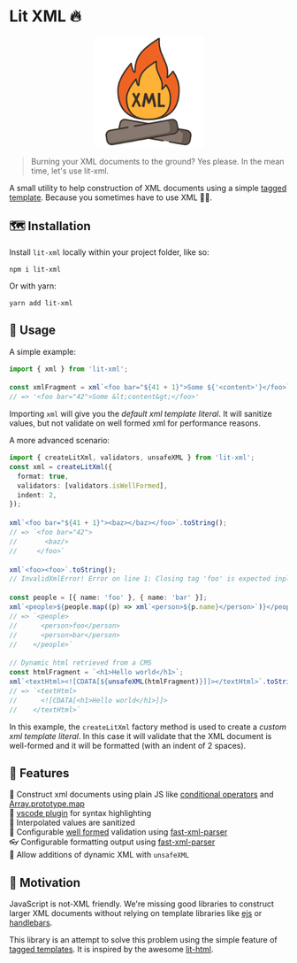 # Lit XML 🔥

<p align="center">
  <img width="200" height="200" src="https://raw.githubusercontent.com/nicojs/lit-xml/master/packages/vscode-lit-xml/images/icon.png">
</p>

> Burning your XML documents to the ground? Yes please. In the mean time, let's use lit-xml.

A small utility to help construction of XML documents using a simple [tagged template](https://developer.mozilla.org/en-US/docs/Web/JavaScript/Reference/Template_literals#Tagged_templates). Because you sometimes have to use XML 🤷‍♀️.

## 🗺️ Installation

Install `lit-xml` locally within your project folder, like so:

```shell
npm i lit-xml
```

Or with yarn:

```shell
yarn add lit-xml
```

## 🎁 Usage

A simple example:

```ts
import { xml } from 'lit-xml';

const xmlFragment = xml`<foo bar="${41 + 1}">Some ${'<content>'}</foo>`.toString();
// => '<foo bar="42">Some &lt;content&gt;</foo>'
```

Importing `xml` will give you the _default xml template literal_. It will sanitize values, but not validate on well formed xml for performance reasons.

A more advanced scenario:

```ts
import { createLitXml, validators, unsafeXML } from 'lit-xml';
const xml = createLitXml({
  format: true,
  validators: [validators.isWellFormed],
  indent: 2,
});

xml`<foo bar="${41 + 1}"><baz></baz></foo>`.toString();
// => `<foo bar="42">
//       <baz/>
//     </foo>`

xml`<foo><foo>`.toString();
// InvalidXmlError! Error on line 1: Closing tag 'foo' is expected inplace of 'bar'.

const people = [{ name: 'foo' }, { name: 'bar' }];
xml`<people>${people.map((p) => xml`<person>${p.name}</person>`)}</people>`.toString();
// => `<people>
//      <person>foo</person>
//      <person>bar</person>
//    </people>`

// Dynamic html retrieved from a CMS
const htmlFragment = `<h1>Hello world</h1>`;
xml`<textHtml><![CDATA[${unsafeXML(htmlFragment)}]]></textHtml>`.toString();
// => `<textHtml>
//      <![CDATA[<h1>Hello world</h1>]]>
//    </textHtml>`
```

In this example, the `createLitXml` factory method is used to create a _custom xml template literal_.
In this case it will validate that the XML document is well-formed and it will be formatted (with an indent of 2 spaces).

## 🚀 Features

🧩 Construct xml documents using plain JS like [conditional operators](https://developer.mozilla.org/en-US/docs/Web/JavaScript/Reference/Operators/Conditional_Operator) and [Array.prototype.map](https://developer.mozilla.org/en-US/docs/Web/JavaScript/Reference/Global_Objects/Array/map)  
💄 [vscode plugin](https://github.com/nicojs/lit-xml/tree/master/packages/vscode-lit-xml#lit-xml-vs-code-extension-) for syntax highlighting  
🚿 Interpolated values are sanitized  
📐 Configurable [well formed](https://www.w3resource.com/xml/well-formed.php) validation using [fast-xml-parser](https://www.npmjs.com/package/fast-xml-parser)  
👓 Configurable formatting output using [fast-xml-parser](https://www.npmjs.com/package/fast-xml-parser)  
🤕 Allow additions of dynamic XML with `unsafeXML`

## 💭 Motivation

JavaScript is not-XML friendly. We're missing good libraries to construct larger XML documents without relying on template libraries like [ejs](https://www.npmjs.com/package/ejs) or [handlebars](https://www.npmjs.com/package/handlebars).

This library is an attempt to solve this problem using the simple feature of [tagged templates](https://developer.mozilla.org/en-US/docs/Web/JavaScript/Reference/Template_literals#Tagged_templates). It is inspired by the awesome [lit-html](https://www.npmjs.com/package/lit-html).
